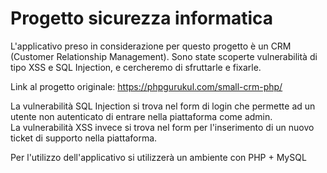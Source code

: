 # Progetto sicurezza informatica
L'applicativo preso in considerazione per questo progetto è un CRM (Customer Relationship Management).
Sono state scoperte vulnerabilità di tipo XSS e SQL Injection, e cercheremo di sfruttarle e fixarle.

Link al progetto originale: https://phpgurukul.com/small-crm-php/

La vulnerabilità SQL Injection si trova nel form di login che permette ad un utente non autenticato di entrare nella piattaforma come admin.\
La vulnerabilità XSS invece si trova nel form per l'inserimento di un nuovo ticket di supporto nella piattaforma.

Per l'utilizzo dell'applicativo si utilizzerà un ambiente con PHP + MySQL
